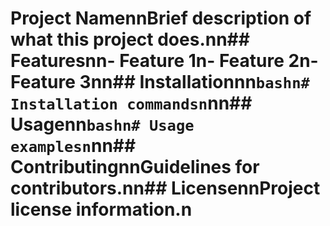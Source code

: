 # Project NamennBrief description of what this project does.nn## Featuresnn- Feature 1n- Feature 2n- Feature 3nn## Installationnn```bashn# Installation commandsn```nn## Usagenn```bashn# Usage examplesn```nn## ContributingnnGuidelines for contributors.nn## LicensennProject license information.n